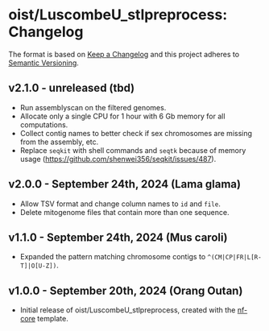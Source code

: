 # oist/LuscombeU_stlpreprocess: Changelog

The format is based on [Keep a Changelog](https://keepachangelog.com/en/1.0.0/)
and this project adheres to [Semantic Versioning](https://semver.org/spec/v2.0.0.html).

## v2.1.0 - unreleased (tbd)

 - Run assemblyscan on the filtered genomes.
 - Allocate only a single CPU for 1 hour with 6 Gb memory for all computations.
 - Collect contig names to better check if sex chromosomes are missing from the assembly, etc.
 - Replace `seqkit` with shell commands and `seqtk` because of memory usage
   (https://github.com/shenwei356/seqkit/issues/487).

## v2.0.0 - September 24th, 2024 (Lama glama)

 - Allow TSV format and change column names to `id` and `file`.
 - Delete mitogenome files that contain more than one sequence.

## v1.1.0 - September 24th, 2024 (Mus caroli)

 - Expanded the pattern matching chromosome contigs to `^(CM|CP|FR|L[R-T]|O[U-Z])`.

## v1.0.0 - September 20th, 2024 (Orang Outan)

 - Initial release of oist/LuscombeU_stlpreprocess, created with the [nf-core](https://nf-co.re/) template.

